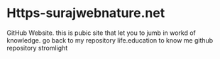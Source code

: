 # Https-surajwebnature.net
GitHub Website.
this is pubic site that let you to jumb in workd of knowledge.
go back to my repository life.education to know me
github repository stromlight
